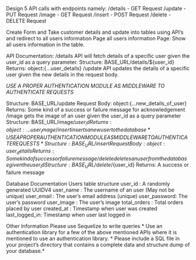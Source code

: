 Design 5 API calls with endpoints namely:
/details - GET Request
/update - PUT Request
/image - GET Request
/insert - POST Request
/delete - DELETE Request

Create Form and Take customer details and update into tables using API’s and redirect to all users information Page
all users information Page:  Show all users information in the table.

API Documentation:
/details API will fetch details of a specific user given the user_id as a query parameter.
Structure: BASE_URL/details/${user_id}
Returns: object:{...user_details}
/update API updates the details of a specific user given the new details in the request body. 

*USE A PROPER AUTHENTICATION MODULE AS MIDDLEWARE TO AUTHENTICATE REQUESTS*

Structure: BASE_URL/update
Request Body: object:{...new_details_of_user}
Returns: Some kind of a success or failure message for acknowledgement
/image gets the image of an user given the user_id as a query parameter
Structure: BASE_URL/image/${user_id}
Returns: object:{...user_image}
/insert inserts a new user to the database
*USE A PROPER AUTHENTICATION MODULE AS MIDDLEWARE TO AUTHENTICATE REQUESTS*
Structure: BASE_URL/insert
Request Body: object:{user_details}
Returns: Some kind of success or failure message
/delete deletes an user from the database given the user_id
Structure: BASE_URL/delete/${user_id}
Returns: A success or failure message

Database Documentation
Users table structure
user_id : A randomly generated UUIDV4
user_name : The username of an user (May not be unique)
user_email : The user’s email address (unique)
user_password: The user’s password
user_image : The user’s image
total_orders : Total orders placed by user
created_at : Timestamp when user was created
last_logged_in: Timestamp when user last logged in

Other Information
Please use Sequelize to write queries *
Use an authentication library for a few of the above mentioned APIs where it is mentioned to use an authentication library. *
Please include a SQL file in your project’s directory that contains a complete data and structure dump of your database.*
